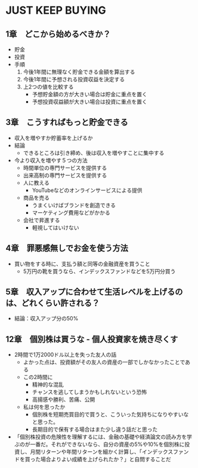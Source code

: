 # JUST KEEP BUYING

## 1章　どこから始めるべきか？

* 貯金
* 投資
* 手順
  1. 今後1年間に無理なく貯金できる金額を算出する
  2. 今後1年間に予想される投資収益を決定する
  3. 上2つの値を比較する
     * 予想貯金額の方が大きい場合は貯金に重点を置く
     * 予想投資収益額が大きい場合は投資に重点を置く 


## 3章　こうすればもっと貯金できる

* 収入を増やすか貯蓄率を上げるか
* 結論
  * できるところは引き締め、後は収入を増やすことに集中する
* 今より収入を増やす５つの方法
  * 時間単位の専門サービスを提供する
  * 出来高制の専門サービスを提供する
  * 人に教える
    * YouTubeなどのオンラインサービスによる提供
  * 商品を売る
    * うまくいけばブランドを創造できる
    * マーケティング費用などがかかる
  * 会社で昇進する
    * 軽視してはいけない

## 4章　罪悪感無しでお金を使う方法

* 買い物をする時に、支払う額と同等の金融資産を買うこと
  * 5万円の靴を買うなら、インデックスファンドなどを5万円分買う

## 5章　収入アップに合わせて生活レベルを上げるのは、どれくらい許される？

* 結論：収入アップ分の50%

## 12章　個別株は買うな - 個人投資家を焼き尽くす

* 2時間で1万2000ドル以上を失った友人の話
  * よかった点は、投資額がその友人の資産の一部でしかなかったことである
  * この2時間に
    * 精神的な混乱
    * チャンスを逃してしまうかもしれないという恐怖
    * 高揚感や勝利、苦痛、公開
  * 私は何を思ったか
    * 個別株を短期売買目的で買うと、こういった気持ちになりやすいなと思った。
    * 長期目的で保有する場合はまた少し違う話だと思った
* 「個別株投資の危険性を理解するには、金融の基礎や経済論文の読み方を学ぶのが一番だ。それができないなら、自分の資産の5%や10%を個別株に投資し、月間リターンや年間リターンを細かく計算し、「インデックスファンドを買った場合よりよい成績を上げられたか？」と自問することだ